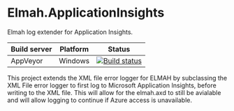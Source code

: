 # Elmah.ApplicationInsights
Elmah log extender for Application Insights.

| Build server                | Platform     | Status                                                                                                                    |
|-----------------------------|--------------|---------------------------------------------------------------------------------------------------------------------------|
| AppVeyor                    | Windows      | [![Build status](https://ci.appveyor.com/api/projects/status/871sl0o3x6joiff7?svg=true)](https://ci.appveyor.com/project/RadioSystems/elmah-applicationinsights)      |


This project extends the XML file error logger for ELMAH by subclassing the XML File error logger to first log to Microsoft Application Insights, before writing to the XML file. This will allow for the elmah.axd to still be avialable and will allow logging to continue if Azure access is unavailable.
